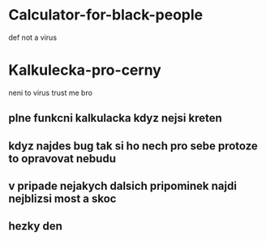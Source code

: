 # Calculator-for-black-people
def not a virus

# Kalkulecka-pro-cerny
neni to virus trust me bro

## plne funkcni kalkulacka kdyz nejsi kreten
## kdyz najdes bug tak si ho nech pro sebe protoze to opravovat nebudu
## v pripade nejakych dalsich pripominek najdi nejblizsi most a skoc
## hezky den
